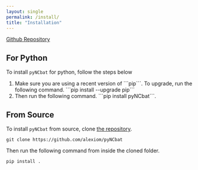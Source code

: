 ```yaml
---
layout: single
permalink: /install/
title: "Installation"
---
```


<a class="btn btn--primary-secondary" href="https://github.com/alexiom/pyNCbat/"><i class="fa-brands fa-github"></i> Github Repository</a>

## For Python

To install ```pyNCbat``` for python, follow the steps below

<ol>
    <li> Make sure you are using a recent version of ```pip```. To upgrade, run the following command. 
        ```pip install --upgrade pip```
    </li>
    <li> Then run the following command.
        ```pip install pyNCbat```.
    </li>
</ol>




## From Source

To install ```pyNCbat``` from source, clone [the repository](https://github.com/alexiom/pyNCbat).

```git clone https://github.com/alexiom/pyNCbat```

Then run the following command from inside the cloned folder.

```pip install .```